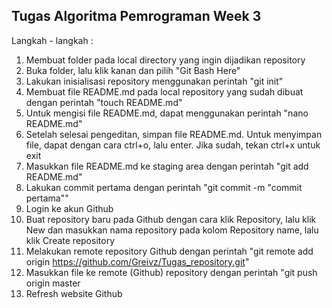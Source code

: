 ## Tugas Algoritma Pemrograman Week 3
Langkah - langkah :
1. Membuat folder pada local directory yang ingin dijadikan repository
2. Buka folder, lalu klik kanan dan pilih "Git Bash Here"
3. Lakukan inisialisasi repository menggunakan perintah "git init"
4. Membuat file README.md pada local repository yang sudah dibuat dengan perintah "touch README.md"
5. Untuk mengisi file README.md, dapat menggunakan perintah "nano README.md"
6. Setelah selesai pengeditan, simpan file README.md. Untuk menyimpan file, dapat dengan cara ctrl+o, lalu enter. Jika sudah, tekan ctrl+x untuk exit
7. Masukkan file README.md ke staging area dengan perintah "git add README.md"
8. Lakukan commit pertama dengan perintah "git commit -m "commit pertama""
9. Login ke akun Github
10. Buat repository baru pada Github dengan cara klik Repository, lalu klik New dan masukkan nama repository pada kolom Repository name, lalu klik Create repository
11. Melakukan remote repository Github dengan perintah "git remote add origin https://github.com/Greivz/Tugas_repository.git"
12. Masukkan file ke remote (Github) repository dengan perintah "git push origin master
13. Refresh website Github
